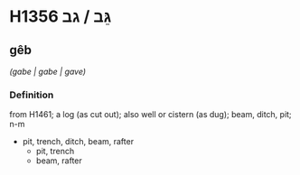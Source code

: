 # H1356 גֵּב / גב

## gêb

_(gabe | ɡabe | ɡave)_

### Definition

from H1461; a log (as cut out); also well or cistern (as dug); beam, ditch, pit; n-m

- pit, trench, ditch, beam, rafter
  - pit, trench
  - beam, rafter
